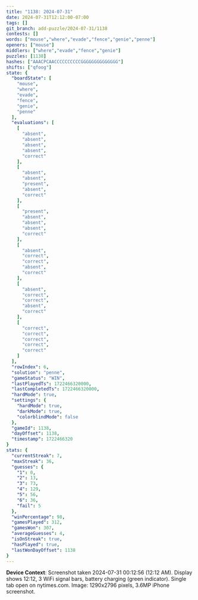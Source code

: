 ```yaml
---
title: "1138: 2024-07-31"
date: 2024-07-31T12:12:00-07:00
tags: []
git_branch: add-puzzle/2024-07-31/1138
contests: []
words: ["mouse","where","evade","fence","genie","penne"]
openers: ["mouse"]
middlers: ["where","evade","fence","genie"]
puzzles: [1138]
hashes: ["AAACPCAACCCCCCCCCCGGGGGGGGGGGGGG"]
shifts: ["qfoog"]
state: {
  "boardState": [
    "mouse",
    "where",
    "evade",
    "fence",
    "genie",
    "penne"
  ],
  "evaluations": [
    [
      "absent",
      "absent",
      "absent",
      "absent",
      "correct"
    ],
    [
      "absent",
      "absent",
      "present",
      "absent",
      "correct"
    ],
    [
      "present",
      "absent",
      "absent",
      "absent",
      "correct"
    ],
    [
      "absent",
      "correct",
      "correct",
      "absent",
      "correct"
    ],
    [
      "absent",
      "correct",
      "correct",
      "absent",
      "correct"
    ],
    [
      "correct",
      "correct",
      "correct",
      "correct",
      "correct"
    ]
  ],
  "rowIndex": 6,
  "solution": "penne",
  "gameStatus": "WIN",
  "lastPlayedTs": 1722466320000,
  "lastCompletedTs": 1722466320000,
  "hardMode": true,
  "settings": {
    "hardMode": true,
    "darkMode": true,
    "colorblindMode": false
  },
  "gameId": 1138,
  "dayOffset": 1138,
  "timestamp": 1722466320
}
stats: {
  "currentStreak": 7,
  "maxStreak": 36,
  "guesses": {
    "1": 0,
    "2": 13,
    "3": 73,
    "4": 129,
    "5": 56,
    "6": 36,
    "fail": 5
  },
  "winPercentage": 98,
  "gamesPlayed": 312,
  "gamesWon": 307,
  "averageGuesses": 4,
  "isOnStreak": true,
  "hasPlayed": true,
  "lastWonDayOffset": 1138
}
---
```

<!-- more -->

**Device Context**: Screenshot taken 2024-07-31 00:12:56 (12:12 AM). Display shows 12:12, 3 WiFi signal bars, battery charging (green indicator). Single tab open on nytimes.com. Image: 1290x2796 pixels, 3.6MP iPhone screenshot.